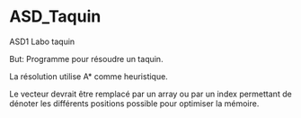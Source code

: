 # ASD_Taquin

ASD1 Labo taquin

But: Programme pour résoudre un taquin.

La résolution utilise A* comme heuristique.

Le vecteur devrait être remplacé par un array ou par un index permettant de dénoter les différents positions possible pour optimiser la mémoire.
